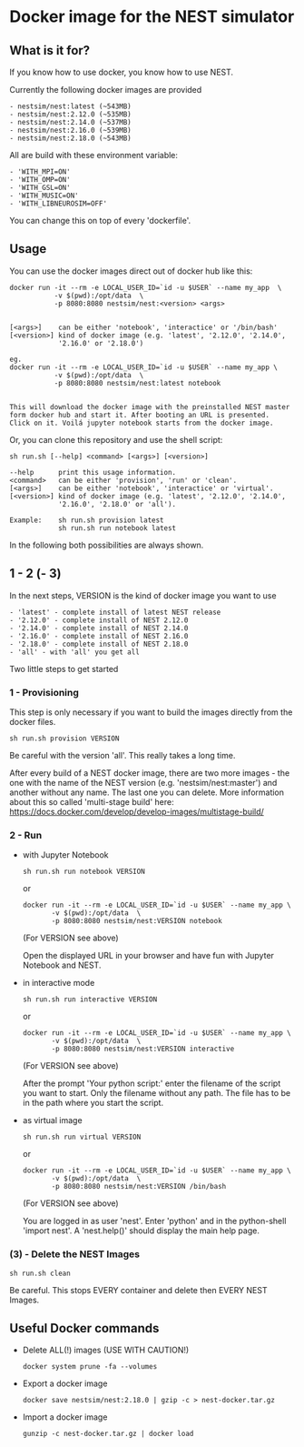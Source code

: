 # Docker image for the NEST simulator

## What is it for?

If you know how to use docker, you know how to use NEST.

Currently the following docker images are provided

    - nestsim/nest:latest (~543MB)
    - nestsim/nest:2.12.0 (~535MB)
    - nestsim/nest:2.14.0 (~537MB)
    - nestsim/nest:2.16.0 (~539MB)
    - nestsim/nest:2.18.0 (~543MB)
   
All are build with these environment variable:

    - 'WITH_MPI=ON'
    - 'WITH_OMP=ON'
    - 'WITH_GSL=ON'
    - 'WITH_MUSIC=ON'
    - 'WITH_LIBNEUROSIM=OFF'

You can change this on top of every 'dockerfile'.

   
## Usage

You can use the docker images direct out of docker hub like this:

    docker run -it --rm -e LOCAL_USER_ID=`id -u $USER` --name my_app  \
               -v $(pwd):/opt/data  \
               -p 8080:8080 nestsim/nest:<version> <args>

   
    [<args>]    can be either 'notebook', 'interactice' or '/bin/bash'
    [<version>] kind of docker image (e.g. 'latest', '2.12.0', '2.14.0', 
                '2.16.0' or '2.18.0')
    
    eg.
    docker run -it --rm -e LOCAL_USER_ID=`id -u $USER` --name my_app \
               -v $(pwd):/opt/data  \
               -p 8080:8080 nestsim/nest:latest notebook

    
    This will download the docker image with the preinstalled NEST master 
    form docker hub and start it. After booting an URL is presented. 
    Click on it. Voilá jupyter notebook starts from the docker image.
                        
Or, you can clone this repository and use the shell script:                        

    sh run.sh [--help] <command> [<args>] [<version>]

    --help      print this usage information.
    <command>   can be either 'provision', 'run' or 'clean'.
    [<args>]    can be either 'notebook', 'interactice' or 'virtual'.
    [<version>] kind of docker image (e.g. 'latest', '2.12.0', '2.14.0',
                '2.16.0', '2.18.0' or 'all').

    Example:    sh run.sh provision latest
                sh run.sh run notebook latest

In the following both possibilities are always shown.

## 1 - 2 (- 3)

In the next steps, VERSION is the kind of docker image you want to use

    - 'latest' - complete install of latest NEST release
    - '2.12.0' - complete install of NEST 2.12.0
    - '2.14.0' - complete install of NEST 2.14.0
    - '2.16.0' - complete install of NEST 2.16.0
    - '2.18.0' - complete install of NEST 2.18.0
    - 'all' - with 'all' you get all

Two little steps to get started

### 1 - Provisioning

This step is only necessary if you want to build the images directly 
from the docker files.

    sh run.sh provision VERSION
    
Be careful with the version 'all'. This really takes a long time. 
    
After every build of a NEST docker image, there are two more images - the one 
with the name of the NEST version (e.g. 'nestsim/nest:master') and 
another without any name. The last one you can delete.
More information about this so called 'multi-stage build' here: 
<https://docs.docker.com/develop/develop-images/multistage-build/>

### 2 - Run

-   with Jupyter Notebook

        sh run.sh run notebook VERSION
        
    or 
        
        docker run -it --rm -e LOCAL_USER_ID=`id -u $USER` --name my_app \
               -v $(pwd):/opt/data  \
               -p 8080:8080 nestsim/nest:VERSION notebook
    
    (For VERSION see above)

    Open the displayed URL in your browser and have fun with Jupyter
    Notebook and NEST.

-   in interactive mode

        sh run.sh run interactive VERSION
        
    or 
        
        docker run -it --rm -e LOCAL_USER_ID=`id -u $USER` --name my_app \
               -v $(pwd):/opt/data  \
               -p 8080:8080 nestsim/nest:VERSION interactive
    
    (For VERSION see above)

    After the prompt 'Your python script:' enter the filename of the script
    you want to start. Only the filename without any path. The file has to
    be in the path where you start the script.

-   as virtual image

        sh run.sh run virtual VERSION
         
     or 
        
        docker run -it --rm -e LOCAL_USER_ID=`id -u $USER` --name my_app \
               -v $(pwd):/opt/data  \
               -p 8080:8080 nestsim/nest:VERSION /bin/bash
    
    (For VERSION see above)

    You are logged in as user 'nest'. Enter 'python' and in the
    python-shell 'import nest'. A 'nest.help()' should display the main
    help page.

### (3) - Delete the NEST Images

    sh run.sh clean

Be careful. This stops EVERY container and delete then EVERY NEST Images.

## Useful Docker commands

-   Delete ALL(!) images (USE WITH CAUTION!)

        docker system prune -fa --volumes

-   Export a docker image

        docker save nestsim/nest:2.18.0 | gzip -c > nest-docker.tar.gz

-   Import a docker image

        gunzip -c nest-docker.tar.gz | docker load
